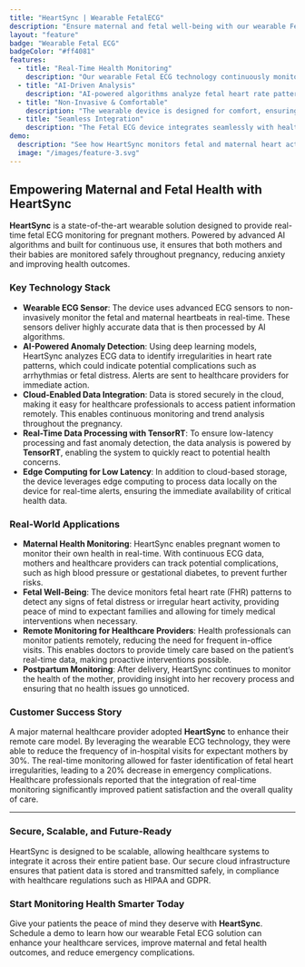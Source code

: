 ```yaml
---
title: "HeartSync | Wearable FetalECG"
description: "Ensure maternal and fetal well-being with our wearable Fetal ECG solution. Powered by AI, it provides real-time health insights, enhancing safety and peace of mind for families and healthcare providers."
layout: "feature"
badge: "Wearable Fetal ECG"
badgeColor: "#ff4081"
features:
  - title: "Real-Time Health Monitoring"
    description: "Our wearable Fetal ECG technology continuously monitors maternal and fetal heart activity, delivering real-time, actionable insights to ensure both are safe and healthy."
  - title: "AI-Driven Analysis"
    description: "AI-powered algorithms analyze fetal heart rate patterns and maternal ECG data to detect anomalies early, empowering healthcare providers to make informed decisions quickly."
  - title: "Non-Invasive & Comfortable"
    description: "The wearable device is designed for comfort, ensuring that mothers and fetuses are not disturbed while providing continuous monitoring without the need for invasive procedures."
  - title: "Seamless Integration"
    description: "The Fetal ECG device integrates seamlessly with healthcare systems, allowing doctors to access real-time data remotely and track trends over time for proactive health management."
demo:
  description: "See how HeartSync monitors fetal and maternal heart activity in real-time, offering healthcare providers and families peace of mind."
  image: "/images/feature-3.svg"
---
```


## Empowering Maternal and Fetal Health with HeartSync

**HeartSync** is a state-of-the-art wearable solution designed to provide real-time fetal ECG monitoring for pregnant mothers. Powered by advanced AI algorithms and built for continuous use, it ensures that both mothers and their babies are monitored safely throughout pregnancy, reducing anxiety and improving health outcomes.

### Key Technology Stack

- **Wearable ECG Sensor**: The device uses advanced ECG sensors to non-invasively monitor the fetal and maternal heartbeats in real-time. These sensors deliver highly accurate data that is then processed by AI algorithms.
- **AI-Powered Anomaly Detection**: Using deep learning models, HeartSync analyzes ECG data to identify irregularities in heart rate patterns, which could indicate potential complications such as arrhythmias or fetal distress. Alerts are sent to healthcare providers for immediate action.
- **Cloud-Enabled Data Integration**: Data is stored securely in the cloud, making it easy for healthcare professionals to access patient information remotely. This enables continuous monitoring and trend analysis throughout the pregnancy.
- **Real-Time Data Processing with TensorRT**: To ensure low-latency processing and fast anomaly detection, the data analysis is powered by **TensorRT**, enabling the system to quickly react to potential health concerns.
- **Edge Computing for Low Latency**: In addition to cloud-based storage, the device leverages edge computing to process data locally on the device for real-time alerts, ensuring the immediate availability of critical health data.

### Real-World Applications

- **Maternal Health Monitoring**: HeartSync enables pregnant women to monitor their own health in real-time. With continuous ECG data, mothers and healthcare providers can track potential complications, such as high blood pressure or gestational diabetes, to prevent further risks.
- **Fetal Well-Being**: The device monitors fetal heart rate (FHR) patterns to detect any signs of fetal distress or irregular heart activity, providing peace of mind to expectant families and allowing for timely medical interventions when necessary.
- **Remote Monitoring for Healthcare Providers**: Health professionals can monitor patients remotely, reducing the need for frequent in-office visits. This enables doctors to provide timely care based on the patient’s real-time data, making proactive interventions possible.
- **Postpartum Monitoring**: After delivery, HeartSync continues to monitor the health of the mother, providing insight into her recovery process and ensuring that no health issues go unnoticed.

### Customer Success Story

A major maternal healthcare provider adopted **HeartSync** to enhance their remote care model. By leveraging the wearable ECG technology, they were able to reduce the frequency of in-hospital visits for expectant mothers by 30%. The real-time monitoring allowed for faster identification of fetal heart irregularities, leading to a 20% decrease in emergency complications. Healthcare professionals reported that the integration of real-time monitoring significantly improved patient satisfaction and the overall quality of care.

---

### Secure, Scalable, and Future-Ready

HeartSync is designed to be scalable, allowing healthcare systems to integrate it across their entire patient base. Our secure cloud infrastructure ensures that patient data is stored and transmitted safely, in compliance with healthcare regulations such as HIPAA and GDPR.

### Start Monitoring Health Smarter Today

Give your patients the peace of mind they deserve with **HeartSync**. Schedule a demo to learn how our wearable Fetal ECG solution can enhance your healthcare services, improve maternal and fetal health outcomes, and reduce emergency complications.
